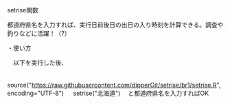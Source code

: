 setrise関数

都道府県名を入力すれば、実行日前後日の出日の入り時刻を計算できる。調査や釣りなどに活躍！（?）

・使い方

　以下を実行した後、
 
　source("https://raw.githubusercontent.com/dipperGit/setrise/br1/setrise.R", encoding="UTF-8")
　
 setrise("北海道")
　と都道府県名を入力すればOK

